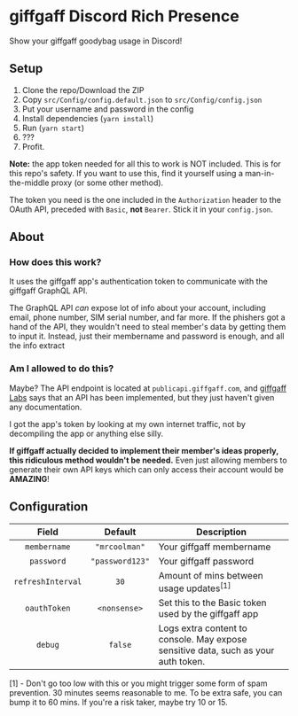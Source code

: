 # giffgaff Discord Rich Presence

Show your giffgaff goodybag usage in Discord!

## Setup

1. Clone the repo/Download the ZIP
2. Copy `src/Config/config.default.json` to `src/Config/config.json`
3. Put your username and password in the config
4. Install dependencies (`yarn install`)
5. Run (`yarn start`)
6. ???
7. Profit.

**Note:** the app token needed for all this to work is NOT included. This is for this repo's safety. If you want to use this, find it yourself using a man-in-the-middle proxy (or some other method).

The token you need is the one included in the `Authorization` header to the OAuth API, preceded with `Basic`, **not** `Bearer`. Stick it in your `config.json`.

## About

### How does this work?

It uses the giffgaff app's authentication token to communicate with the giffgaff GraphQL API.

The GraphQL API _can_ expose lot of info about your account, including email, phone number, SIM serial number, and far more. If the phishers got a hand of the API, they wouldn't need to steal member's data by getting them to input it. Instead, just their membername and password is enough, and all the info extract

### Am I allowed to do this?

Maybe? The API endpoint is located at `publicapi.giffgaff.com`, and [giffgaff Labs](https://labs.giffgaff.com/idea/23121/giffgaff-api) says that an API has been implemented, but they just haven't given any documentation.

I got the app's token by looking at my own internet traffic, not by decompiling the app or anything else silly.

**If giffgaff actually decided to implement their member's ideas properly, this ridiculous method wouldn't be needed.** Even just allowing members to generate their own API keys which can only access their account would be **AMAZING**!

## Configuration

|       Field       |     Default     | Description                                                                        |
| :---------------: | :-------------: | ---------------------------------------------------------------------------------- |
|   `membername`    |  `"mrcoolman"`  | Your giffgaff membername                                                           |
|    `password`     | `"password123"` | Your giffgaff password                                                             |
| `refreshInterval` |      `30`       | Amount of mins between usage updates<sup>[1]</sup>                                 |
|   `oauthToken`    |  `<nonsense>`   | Set this to the Basic token used by the giffgaff app                               |
|      `debug`      |     `false`     | Logs extra content to console. May expose sensitive data, such as your auth token. |

[1] - Don't go too low with this or you might trigger some form of spam prevention. 30 minutes seems reasonable to me. To be extra safe, you can bump it to 60 mins. If you're a risk taker, maybe try 10 or 15.
